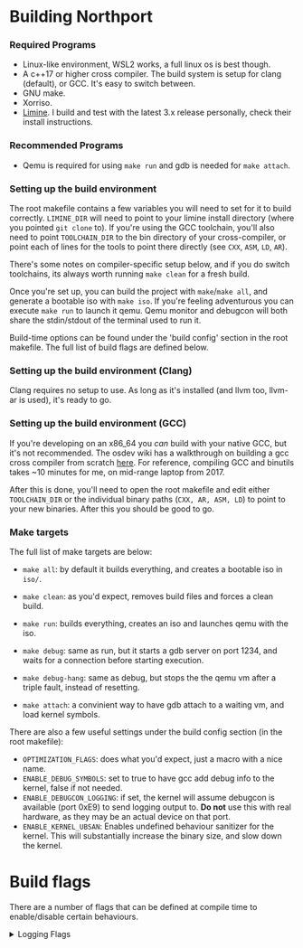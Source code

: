 # Building Northport
### Required Programs
- Linux-like environment, WSL2 works, a full linux os is best though.
- A c++17 or higher cross compiler. The build system is setup for clang (default), or GCC. It's easy to switch between.
- GNU make.
- Xorriso.
- [Limine](https://github.com/limine-bootloader/limine). I build and test with the latest 3.x release personally, check their install instructions. 

### Recommended Programs
- Qemu is required for using `make run` and gdb is needed for `make attach`.

### Setting up the build environment

The root makefile contains a few variables you will need to set for it to build correctly.
`LIMINE_DIR` will need to point to your limine install directory (where you pointed `git clone` to). If you're using the GCC toolchain, you'll also need to point `TOOLCHAIN_DIR` to the bin directory of your cross-compiler, or point each of lines for the tools to point there directly (see `CXX`, `ASM`, `LD`, `AR`).

There's some notes on compiler-specific setup below, and if you do switch toolchains, its always worth running `make clean` for a fresh build.

Once you're set up, you can build the project with `make`/`make all`, and generate a bootable iso with `make iso`.
If you're feeling adventurous you can execute `make run` to launch it qemu. Qemu monitor and debugcon will both share the stdin/stdout of the terminal used to run it.

Build-time options can be found under the 'build config' section in the root makefile. The full list of build flags are defined below.

### Setting up the build environment (Clang)
Clang requires no setup to use. As long as it's installed (and llvm too, llvm-ar is used), it's ready to go.

### Setting up the build environment (GCC)
If you're developing on an x86_64 you *can* build with your native GCC, but it's not recommended.
The osdev wiki has a walkthrough on building a gcc cross compiler from scratch [here](https://wiki.osdev.org/GCC_Cross-Compiler).
For reference, compiling GCC and binutils takes ~10 minutes for me, on mid-range laptop from 2017.

After this is done, you'll need to open the root makefile and edit either `TOOLCHAIN_DIR` or the individual binary paths (`CXX, AR, ASM, LD`) to point to your new binaries. After this you should be good to go.

### Make targets
The full list of make targets are below:
- `make all`: by default it builds everything, and creates a bootable iso in `iso/`.
- `make clean`: as you'd expect, removes build files and forces a clean build.

- `make run`: builds everything, creates an iso and launches qemu with the iso.
- `make debug`: same as run, but it starts a gdb server on port 1234, and waits for a connection before starting execution.
- `make debug-hang`: same as debug, but stops the the qemu vm after a triple fault, instead of resetting.
- `make attach`: a convinient way to have gdb attach to a waiting vm, and load kernel symbols.

There are also a few useful settings under the build config section (in the root makefile):
- `OPTIMIZATION_FLAGS`: does what you'd expect, just a macro with a nice name.
- `ENABLE_DEBUG_SYMBOLS`: set to true to have gcc add debug info to the kernel, false if not needed.
- `ENABLE_DEBUGCON_LOGGING`: if set, the kernel will assume debugcon is available (port 0xE9) to send logging output to. **Do not** use this with real hardware, as they may be an actual device on that port.
- `ENABLE_KERNEL_UBSAN`: Enables undefined behaviour sanitizer for the kernel. This will substantially increase the binary size, and slow down the kernel. 

# Build flags
There are a number of flags that can be defined at compile time to enable/disable certain behaviours.

<details>
    <summary>Logging Flags</summary>
    
- `NORTHPORT_ENABLE_DEBUGCON_LOG_AT_BOOT`: enables logging over debugcon, useful for debugging early boot in VMs.
- `NORTHPORT_DEBUG_LOGGING_COLOUR_LEVELS`: serial/debugcon logs will use ANSI escape sequences to colour log output. Can be disabled at compile-time if it intereferes with logging.
</details>
